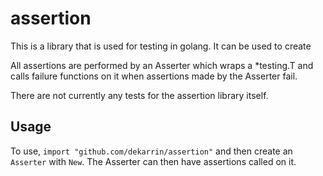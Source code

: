 # assertion
This is a library that is used for testing in golang. It can be used to create

All assertions are performed by an Asserter which wraps a *testing.T and calls
failure functions on it when assertions made by the Asserter fail.

There are not currently any tests for the assertion library itself.

## Usage
To use, `import "github.com/dekarrin/assertion"` and then create an `Asserter`
with `New`. The Asserter can then have assertions called on it.
